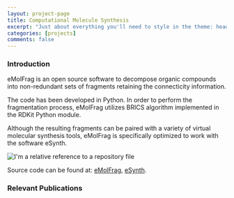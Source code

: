 ```yaml
---
layout: project-page
title: Computational Molecule Synthesis
excerpt: "Just about everything you'll need to style in the theme: headings, paragraphs, blockquotes, tables, code blocks, and more."
categories: [projects]
comments: false
---
```


### Introduction   

eMolFrag is an open source software to decompose organic compounds into non-redundant sets of fragments retaining the connecticity information.

The code has been developed in Python. In order to perform the fragmentation process, eMolFrag utilizes BRICS algorithm implemented in the RDKit Python module.

Although the resulting fragments can be paired with a variety of virtual molecular synthesis tools, eMolFrag is specifically optimized to work with the software eSynth.


![I'm a relative reference to a repository file](../../Pics/computational_molecule_synthesis/Abstract.png)

Source code can be found at: [eMolFrag](https://github.com/liutairan/eMolFrag), [eSynth](https://github.com/liutairan/eSynth).

### Relevant Publications
